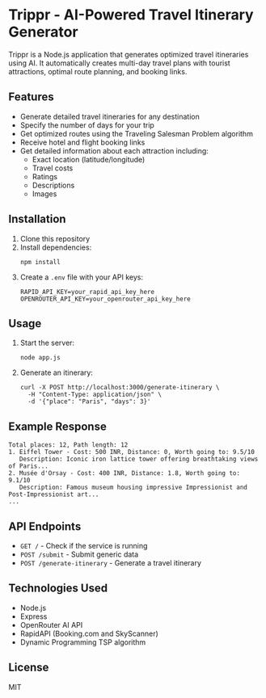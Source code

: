 # Trippr - AI-Powered Travel Itinerary Generator

Trippr is a Node.js application that generates optimized travel itineraries using AI. It automatically creates multi-day travel plans with tourist attractions, optimal route planning, and booking links.

## Features

- Generate detailed travel itineraries for any destination
- Specify the number of days for your trip
- Get optimized routes using the Traveling Salesman Problem algorithm
- Receive hotel and flight booking links
- Get detailed information about each attraction including:
  - Exact location (latitude/longitude)
  - Travel costs
  - Ratings
  - Descriptions
  - Images

## Installation

1. Clone this repository
2. Install dependencies:
   ```
   npm install
   ```
3. Create a `.env` file with your API keys:
   ```
   RAPID_API_KEY=your_rapid_api_key_here
   OPENROUTER_API_KEY=your_openrouter_api_key_here
   ```

## Usage

1. Start the server:
   ```
   node app.js
   ```

2. Generate an itinerary:
   ```
   curl -X POST http://localhost:3000/generate-itinerary \
     -H "Content-Type: application/json" \
     -d '{"place": "Paris", "days": 3}'
   ```

## Example Response

```
Total places: 12, Path length: 12
1. Eiffel Tower - Cost: 500 INR, Distance: 0, Worth going to: 9.5/10
   Description: Iconic iron lattice tower offering breathtaking views of Paris...
2. Musée d'Orsay - Cost: 400 INR, Distance: 1.8, Worth going to: 9.1/10
   Description: Famous museum housing impressive Impressionist and Post-Impressionist art...
...
```

## API Endpoints

- `GET /` - Check if the service is running
- `POST /submit` - Submit generic data
- `POST /generate-itinerary` - Generate a travel itinerary

## Technologies Used

- Node.js
- Express
- OpenRouter AI API
- RapidAPI (Booking.com and SkyScanner)
- Dynamic Programming TSP algorithm

## License

MIT